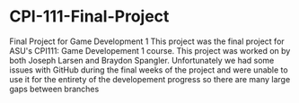 # CPI-111-Final-Project
Final Project for Game Development 1
This project was the final project for ASU's CPI111: Game Developement 1 course. This project was worked on by both Joseph Larsen
and Braydon Spangler.
Unfortunately we had some issues with GitHub during the final weeks of the project and were unable to use it for the entirety of
the developement progress so there are many large gaps between branches
